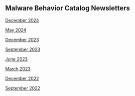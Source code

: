 ## <a name="faq"></a>Malware Behavior Catalog Newsletters ##

<a href="./12092024.md">December 2024</a>

<a href="./05012024.md">May 2024</a>

<a href="./12182023.md">December 2023</a>

<a href="./09152023.md">September 2023</a>

<a href="./06152023.md">June 2023</a>

<a href="./03152023.md">March 2023</a>

<a href="./12152022.md">December 2022</a>

<a href="./09092022.md">September 2022</a>
